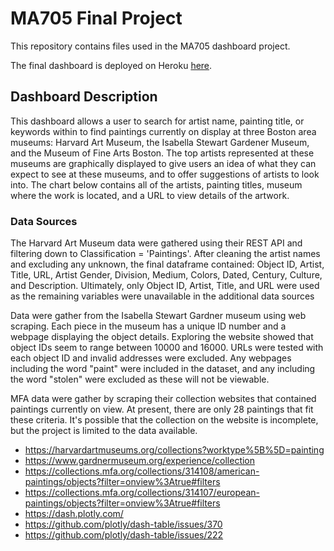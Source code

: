# MA705 Final Project

This repository contains files used in the MA705 dashboard project.

The final dashboard is deployed on Heroku [here](https://fall2022_ma705.herokuapp.com).

## Dashboard Description
This dashboard allows a user to search for artist name, painting title, or keywords within to find paintings currently on display at three Boston area museums: Harvard Art Museum, the Isabella Stewart Gardener Museum, and the Museum of Fine Arts Boston. The top artists represented at these museums are graphically displayed to give users an idea of what they can expect to see at these museums, and to offer suggestions of artists to look into. The chart below contains all of the artists, painting titles, museum where the work is located, and a URL to view details of the artwork.

### Data Sources

The Harvard Art Museum data were gathered using their REST API and filtering down to Classification = 'Paintings'. After cleaning the artist names and excluding any unknown, the final dataframe contained: Object ID, Artist, Title, URL, Artist Gender, Division, Medium, Colors, Dated, Century, Culture, and Description. Ultimately, only Object ID, Artist, Title, and URL were used as the remaining variables were unavailable in the additional data sources

Data were gather from the Isabella Stewart Gardner museum using web scraping. Each piece in the museum has a unique ID number and a webpage displaying the object details. Exploring the website showed that object IDs seem to range between 10000 and 16000. URLs were tested with each object ID and invalid addresses were excluded. Any webpages including the word "paint" were included in the dataset, and any including the word "stolen" were excluded as these will not be viewable.  

MFA data were gather by scraping their collection websites that contained paintings currently on view. At present, there are only 28 paintings that fit these criteria. It's possible that the collection on the website is incomplete, but the project is limited to the data available.

- https://harvardartmuseums.org/collections?worktype%5B%5D=painting
- https://www.gardnermuseum.org/experience/collection
- https://collections.mfa.org/collections/314108/american-paintings/objects?filter=onview%3Atrue#filters
- https://collections.mfa.org/collections/314107/european-paintings/objects?filter=onview%3Atrue#filters
- https://dash.plotly.com/
- https://github.com/plotly/dash-table/issues/370
- https://github.com/plotly/dash-table/issues/222


